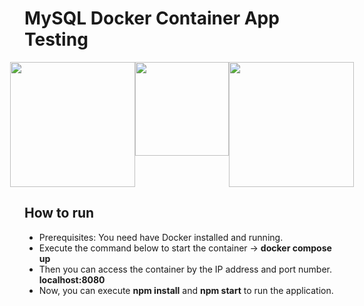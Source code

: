 # MySQL Docker Container App Testing

<div style="display:flex;justify-content:center;">
    <img src="https://api.iconify.design/logos/docker-icon.svg" width="200" />
    <img src="https://api.iconify.design/akar-icons/plus.svg?color=%23007267" width="150" />
    <img src="https://api.iconify.design/logos/mariadb-icon.svg" width="200" />
</div>

## How to run

- Prerequisites: You need have Docker installed and running.
- Execute the command below to start the container -> __docker compose up__
- Then you can access the container by the IP address and port number. __localhost:8080__
- Now, you can execute __npm install__ and __npm start__ to run the application.


